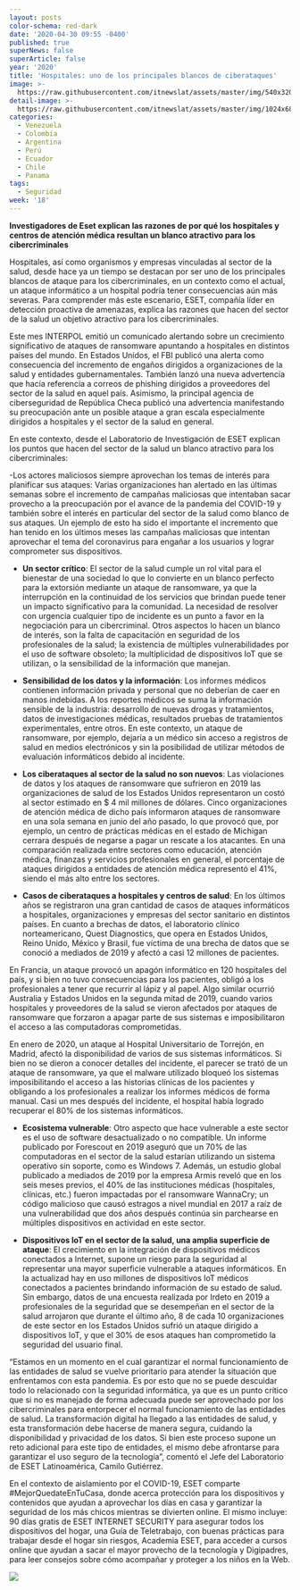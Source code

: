 ```yaml
---
layout: posts
color-schema: red-dark
date: '2020-04-30 09:55 -0400'
published: true
superNews: false
superArticle: false
year: '2020'
title: 'Hospitales: uno de los principales blancos de ciberataques'
image: >-
  https://raw.githubusercontent.com/itnewslat/assets/master/img/540x320/Hospitales-p.jpg
detail-image: >-
  https://raw.githubusercontent.com/itnewslat/assets/master/img/1024x680/Hospitales-g.jpg
categories:
  - Venezuela
  - Colombia
  - Argentina
  - Perú
  - Ecuador
  - Chile
  - Panama
tags:
  - Seguridad
week: '18'
---
```

**Investigadores de Eset explican las razones de por qué los hospitales y centros de atención médica resultan un blanco atractivo para los cibercriminales**

Hospitales, así como organismos y empresas vinculadas al sector de la salud, desde hace ya un tiempo se destacan por ser uno de los principales blancos de ataque para los cibercriminales, en un contexto como el actual, un ataque informático a un hospital podría tener consecuencias aún más severas. Para comprender más este escenario, ESET, compañía líder en detección proactiva de amenazas, explica las razones que hacen del sector de la salud un objetivo atractivo para los cibercriminales.

Este mes INTERPOL emitió un comunicado alertando sobre un crecimiento significativo de ataques de ransomware apuntando a hospitales en distintos países del mundo. En Estados Unidos, el FBI publicó una alerta como consecuencia del incremento de engaños dirigidos a organizaciones de la salud y entidades gubernamentales. También lanzó una nueva advertencia que hacía referencia a correos de phishing dirigidos a proveedores del sector de la salud en aquel país. Asimismo, la principal agencia de ciberseguridad de República Checa publicó una advertencia manifestando su preocupación ante un posible ataque a gran escala especialmente dirigidos a hospitales y el sector de la salud en general.

En este contexto, desde el Laboratorio de Investigación de ESET explican los puntos que hacen del sector de la salud un blanco atractivo para los cibercriminales:

-Los actores maliciosos siempre aprovechan los temas de interés para planificar sus ataques: Varias organizaciones han alertado en las últimas semanas sobre el incremento de campañas maliciosas que intentaban sacar provecho a la preocupación por el avance de la pandemia del COVID-19 y también sobre el interés en particular del sector de la salud como blanco de sus ataques. Un ejemplo de esto ha sido el importante el incremento que han tenido en los últimos meses las campañas maliciosas que intentan aprovechar el tema del coronavirus para engañar a los usuarios y lograr comprometer sus dispositivos. 

- **Un sector crítico**: El sector de la salud cumple un rol vital para el bienestar de una sociedad lo que lo convierte en un blanco perfecto para la extorsión mediante un ataque de ransomware, ya que la interrupción en la continuidad de los servicios que brindan puede tener un impacto significativo para la comunidad. La necesidad de resolver con urgencia cualquier tipo de incidente es un punto a favor en la negociación para un cibercriminal. Otros aspectos lo hacen un blanco de interés, son la falta de capacitación en seguridad de los profesionales de la salud; la existencia de múltiples vulnerabilidades por el uso de software obsoleto; la multiplicidad de dispositivos IoT que se utilizan, o la sensibilidad de la información que manejan.

- **Sensibilidad de los datos y la información**: Los informes médicos contienen información privada y personal que no deberían de caer en manos indebidas. A los reportes médicos se suma la información sensible de la industria: desarrollo de nuevas drogas y tratamientos, datos de investigaciones médicas, resultados pruebas de tratamientos experimentales, entre otros. En este contexto, un ataque de ransomware, por ejemplo, dejaría a un médico sin acceso a registros de salud en medios electrónicos y sin la posibilidad de utilizar métodos de evaluación informáticos debido al incidente.

- **Los ciberataques al sector de la salud no son nuevos**: Las violaciones de datos y los ataques de ransomware que sufrieron en 2019 las organizaciones de salud de los Estados Unidos representaron un costó al sector estimado en $ 4 mil millones de dólares. Cinco organizaciones de atención médica de dicho país informaron ataques de ransomware en una sola semana en junio del año pasado, lo que provocó que, por ejemplo, un centro de prácticas médicas en el estado de Michigan cerrara después de negarse a pagar un rescate a los atacantes. En una comparación realizada entre sectores como educación, atención médica, finanzas y servicios profesionales en general, el porcentaje de ataques dirigidos a entidades de atención médica representó el 41%, siendo el más alto entre los sectores. 

- **Casos de ciberataques a hospitales y centros de salud**: En los últimos años se registraron una gran cantidad de casos de ataques informáticos a hospitales, organizaciones y empresas del sector sanitario en distintos países. En cuanto a brechas de datos, el laboratorio clínico norteamericano, Quest Diagnostics, que opera en Estados Unidos, Reino Unido, México y Brasil, fue víctima de una brecha de datos que se conoció a mediados de 2019 y afectó a casi 12 millones de pacientes.

En Francia, un ataque provocó un apagón informático en 120 hospitales del país, y si bien no tuvo consecuencias para los pacientes, obligó a los profesionales a tener que recurrir al lápiz y al papel. Algo similar ocurrió Australia y Estados Unidos en la segunda mitad de 2019, cuando varios hospitales y proveedores de la salud se vieron afectados por ataques de ransomware que forzaron a apagar parte de sus sistemas e imposibilitaron el acceso a las computadoras comprometidas.

En enero de 2020, un ataque al Hospital Universitario de Torrejón, en Madrid, afectó la disponibilidad de varios de sus sistemas informáticos. Si bien no se dieron a conocer detalles del incidente, el parecer se trató de un ataque de ransomware, ya que el malware utilizado bloqueó los sistemas imposibilitando el acceso a las historias clínicas de los pacientes y obligando a los profesionales a realizar los informes médicos de forma manual. Casi un mes después del incidente, el hospital había logrado recuperar el 80% de los sistemas informáticos.

- **Ecosistema vulnerable**: Otro aspecto que hace vulnerable a este sector es el uso de software desactualizado o no compatible. Un informe publicado por Forescout en 2019 aseguró que un 70% de las computadoras en el sector de la salud estarían utilizando un sistema operativo sin soporte, como es Windows 7. Además, un estudio global publicado a mediados de 2019 por la empresa Armis reveló que en los seis meses previos, el 40% de las instituciones médicas (hospitales, clínicas, etc.) fueron impactadas por el ransomware WannaCry; un código malicioso que causó estragos a nivel mundial en 2017 a raíz de una vulnerabilidad que dos años después continúa sin parchearse en múltiples dispositivos en actividad en este sector.

- **Dispositivos IoT en el sector de la salud, una amplia superficie de ataque**: El crecimiento en la integración de dispositivos médicos conectados a Internet, supone un riesgo para la seguridad al representar una mayor superficie vulnerable a ataques informáticos. En la actualizad hay en uso millones de dispositivos IoT médicos conectados a pacientes brindando información de su estado de salud. Sin embargo, datos de una encuesta realizada por Irdeto en 2019 a profesionales de la seguridad que se desempeñan en el sector de la salud arrojaron que durante el último año, 8 de cada 10 organizaciones de este sector en los Estados Unidos sufrió un ataque dirigido a dispositivos IoT, y que el 30% de esos ataques han comprometido la seguridad del usuario final. 

 “Estamos en un momento en el cual garantizar el normal funcionamiento de las entidades de salud se vuelve prioritario para atender la situación que enfrentamos con esta pandemia. Es por esto que no se puede descuidar todo lo relacionado con la seguridad informática, ya que es un punto crítico que si no es manejado de forma adecuada puede ser aprovechado por los cibercriminales para entorpecer el normal funcionamiento de las entidades de salud. La transformación digital ha llegado a las entidades de salud, y esta transformación debe hacerse de manera segura, cuidando la disponibilidad y privacidad de los datos. Si bien este proceso supone un reto adicional para este tipo de entidades, el mismo debe afrontarse para garantizar el uso seguro de la tecnología”, comentó el Jefe del Laboratorio de ESET Latinoamérica, Camilo Gutiérrez.
 
En el contexto de aislamiento por el COVID-19, ESET comparte #MejorQuedateEnTuCasa, donde acerca protección para los dispositivos y contenidos que ayudan a aprovechar los días en casa y garantizar la seguridad de los más chicos mientras se divierten online. El mismo incluye: 90 días gratis de ESET INTERNET SECURITY para asegurar todos los dispositivos del hogar, una Guía de Teletrabajo, con buenas prácticas para trabajar desde el hogar sin riesgos, Academia ESET, para acceder a cursos online que ayudan a sacar el mayor provecho de la tecnología y Digipadres, para leer consejos sobre cómo acompañar y proteger a los niños en la Web.

<img src="https://tracker.metricool.com/c3po.jpg?hash=56f88a41e39ab42c063cc51676587a04"/>
